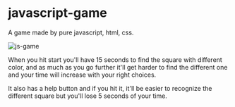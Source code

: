 # javascript-game

A game made by pure javascript, html, css.

![js-game](https://user-images.githubusercontent.com/64223524/165794746-36c25719-d178-49d5-bbb7-b5799737fa7a.png)

When you hit start you'll have 15 seconds to find the square with different color, and as much as you go further it'll get harder to find the different one and your time will increase with your right choices.
<br />

It also has a help button and if you hit it, it'll be easier to recognize the different square but you'll lose 5 seconds of your time.
